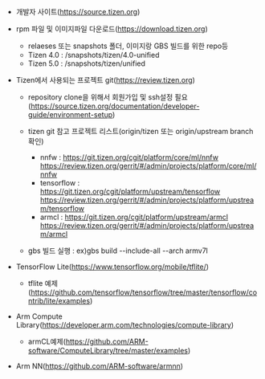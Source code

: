 * 개발자 사이트(https://source.tizen.org)

* rpm 파일 및 이미지파일 다운로드(https://download.tizen.org)
  * relaeses 또는 snapshots 폴더, 이미지랑 GBS 빌드를 위한 repo등
  * Tizen 4.0 : /snapshots/tizen/4.0-unified
  * Tizen 5.0 : /snapshots/tizen/unified

* Tizen에서 사용되는 프로젝트 git(https://review.tizen.org)
  * repository clone을 위해서 회원가입 및 ssh설정 필요(https://source.tizen.org/documentation/developer-guide/environment-setup)

  * tizen git 참고 프로젝트 리스트(origin/tizen 또는 origin/upstream branch확인)
    * nnfw : https://git.tizen.org/cgit/platform/core/ml/nnfw
             https://review.tizen.org/gerrit/#/admin/projects/platform/core/ml/nnfw
    * tensorflow : https://git.tizen.org/cgit/platform/upstream/tensorflow
             https://review.tizen.org/gerrit/#/admin/projects/platform/upstream/tensorflow
    * armcl : https://git.tizen.org/cgit/platform/upstream/armcl
             https://review.tizen.org/gerrit/#/admin/projects/platform/upstream/armcl

  * gbs 빌드 실행 : ex)gbs build --include-all --arch armv7l

* TensorFlow Lite(https://www.tensorflow.org/mobile/tflite/)
  * tflite 예제(https://github.com/tensorflow/tensorflow/tree/master/tensorflow/contrib/lite/examples)

* Arm Compute Library(https://developer.arm.com/technologies/compute-library)
  * armCL예제(https://github.com/ARM-software/ComputeLibrary/tree/master/examples)

* Arm NN(https://github.com/ARM-software/armnn)

